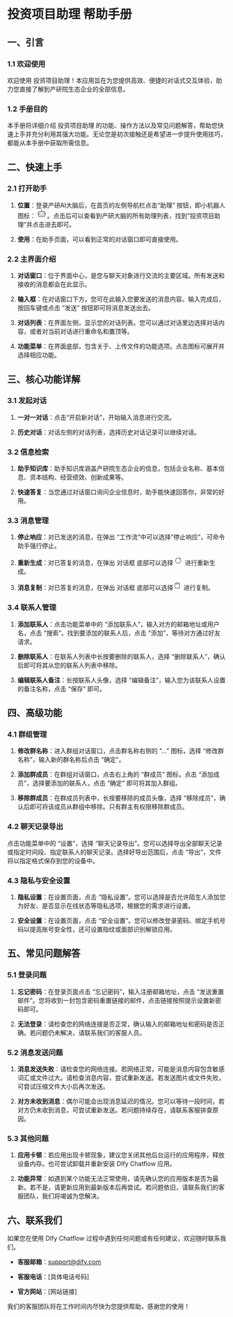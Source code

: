 
# 投资项目助理   帮助手册

## 一、引言

### 1.1 欢迎使用

欢迎使用 投资项目助理！本应用旨在为您提供高效、便捷的对话式交互体验，助力您直接了解到产研院生态企业的全部信息。

### 1.2 手册目的

本手册将详细介绍 投资项目助理 的功能、操作方法以及常见问题解答，帮助您快速上手并充分利用其强大功能。无论您是初次接触还是希望进一步提升使用技巧，都能从本手册中获取所需信息。

## 二、快速上手

### 2.1 打开助手

1.  **位置**：登录产研AI大脑后，在首页的左侧导航栏点击“助理” 按钮，即小机器人图标：![输入图片说明](/imgs/2025-04-02/KJUIuxOCW4sTVeM0.png)。点击后可以查看到产研大脑的所有助理列表，找到“投资项目助理”并点击进去即可。

2.  **使用**：在助手页面，可以看到正常的对话窗口即可直接使用。

### 2.2 主界面介绍

1.  **对话窗口**：位于界面中心，是您与聊天对象进行交流的主要区域。所有发送和接收的消息都会在此显示。

2.  **输入框**：在对话窗口下方，您可在此输入您要发送的消息内容。输入完成后，按回车键或点击 “发送” 按钮即可将消息发送出去。

3.  **对话列表**：在界面左侧，显示您的对话列表。您可以通过对话里边选择对话内容，或者对当前对话进行重命名和置顶等。

4.  **功能菜单**：在界面底部，包含关于、上传文件的功能选项。点击图标可展开并选择相应功能。

## 三、核心功能详解

### 3.1 发起对话

1.  **一对一对话**：点击“开启新对话”，开始输入消息进行交流。

2.  **历史对话**：对话左侧的对话列表，选择历史对话记录可以继续对话。

### 3.2 信息检索

1.  **助手知识库**：助手知识库涵盖产研院生态企业的信息，包括企业名称、基本信息、资本结构、经营绩效、创新成果等。

2.  **快速答复**：当您通过对话窗口询问企业信息时，助手能快速回答你，非常的好用。

### 3.3 消息管理

1.  **停止响应**：对已发送的消息，在弹出 “工作流”中可以选择“停止响应”，可命令助手强行停止。

2.  **重新生成**：对已答复的消息，在弹出 对话框 底部可以选择![输入图片说明](/imgs/2025-04-02/VDak9HgZEB83nNsJ.png) 进行重新生成。

3.  **消息复制**：对已答复的消息，在弹出 对话框 底部可以选择![输入图片说明](/imgs/2025-04-02/RBMkVQggkgXXukl7.png) 进行复制。

### 3.4 联系人管理

1.  **添加联系人**：点击功能菜单中的 “添加联系人”，输入对方的邮箱地址或用户名，点击 “搜索”。找到要添加的联系人后，点击 “添加”，等待对方通过好友请求。

2.  **删除联系人**：在联系人列表中长按要删除的联系人，选择 “删除联系人”，确认后即可将其从您的联系人列表中移除。

3.  **编辑联系人备注**：长按联系人头像，选择 “编辑备注”，输入您为该联系人设置的备注名称，点击 “保存” 即可。

## 四、高级功能

### 4.1 群组管理

1.  **修改群名称**：进入群组对话窗口，点击群名称右侧的 “...” 图标，选择 “修改群名称”，输入新的群名称后点击 “确定”。

2.  **添加群成员**：在群组对话窗口，点击右上角的 “群成员” 图标，点击 “添加成员”，选择要添加的联系人，点击 “确定” 即可将其加入群组。

3.  **移除群成员**：在群成员列表中，长按要移除的成员头像，选择 “移除成员”，确认后即可将该成员从群组中移除。只有群主有权限移除群成员。

### 4.2 聊天记录导出

点击功能菜单中的 “设置”，选择 “聊天记录导出”。您可以选择导出全部聊天记录或指定时间段、指定联系人的聊天记录。选择好导出范围后，点击 “导出”，文件将以指定格式保存到您的设备中。

### 4.3 隐私与安全设置

1.  **隐私设置**：在设置页面，点击 “隐私设置”。您可以选择是否允许陌生人添加您为好友、是否显示在线状态等隐私选项，根据您的需求进行设置。

2.  **安全设置**：在设置页面，点击 “安全设置”。您可以修改登录密码、绑定手机号码以提高账号安全性，还可设置指纹或面部识别解锁应用。

## 五、常见问题解答

### 5.1 登录问题

1.  **忘记密码**：在登录页面点击 “忘记密码”，输入注册邮箱地址，点击 “发送重置邮件”。您将收到一封包含密码重置链接的邮件，点击链接按照提示设置新密码即可。

2.  **无法登录**：请检查您的网络连接是否正常，确认输入的邮箱地址和密码是否正确。若问题仍未解决，请联系我们的客服人员。

### 5.2 消息发送问题

1.  **消息发送失败**：请检查您的网络连接。若网络正常，可能是消息内容包含敏感词汇或文件过大。请检查消息内容，尝试重新发送。若发送图片或文件失败，可尝试压缩文件大小后再次发送。

2.  **对方未收到消息**：偶尔可能会出现消息延迟的情况。您可以等待一段时间，若对方仍未收到消息，可尝试重新发送。若问题持续存在，请联系客服排查原因。

### 5.3 其他问题

1.  **应用卡顿**：若应用出现卡顿现象，建议您关闭其他后台运行的应用程序，释放设备内存。也可尝试卸载并重新安装 DIfy Chatflow 应用。

2.  **功能异常**：如遇到某个功能无法正常使用，请先确认您的应用版本是否为最新。若不是，请更新应用到最新版本后再尝试。若问题依旧，请联系我们的客服团队，我们将竭诚为您解决。

## 六、联系我们

如果您在使用 DIfy Chatflow 过程中遇到任何问题或有任何建议，欢迎随时联系我们。

-   **客服邮箱**：[support@dify.com](mailto:support@dify.com)

-   **客服电话**：[具体电话号码]

-   **官方网站**：[网站链接]

我们的客服团队将在工作时间内尽快为您提供帮助，感谢您的使用！
<!--stackedit_data:
eyJoaXN0b3J5IjpbLTE4ODI3NTc3ODksMTY2NjYyOTcwNiwtOT
U3MzMxOTcxLDc4NTM4NTYyOCwtODU1MjMyNzg1LDE1MjYzMzQ4
OSw4MjAxMzMyNzgsLTI2OTgwMjY0NF19
-->